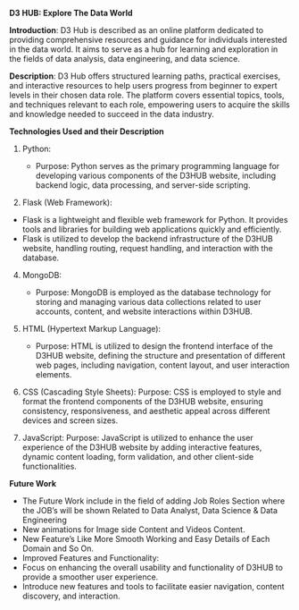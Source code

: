 **D3 HUB: Explore The Data World**

**Introduction**: D3 Hub is described as an online platform dedicated to providing comprehensive resources and guidance for individuals interested in the data world. It aims to serve as a hub for learning and exploration in the fields of data analysis, data engineering, and data science.

**Description**: D3 Hub offers structured learning paths, practical exercises, and interactive resources to help users progress from beginner to expert levels in their chosen data role. The platform covers essential topics, tools, and techniques relevant to each role, empowering users to acquire the skills and knowledge needed to succeed in the data industry.

**Technologies Used and their Description** 
1. Python:
   - Purpose: Python serves as the primary programming language for developing various components of the D3HUB website, including backend logic, data processing, and server-side scripting.
     
2. Flask (Web Framework):
- Flask is a lightweight and flexible web framework for Python. It provides tools and libraries for building web applications quickly and efficiently.
- Flask is utilized to develop the backend infrastructure of the D3HUB website, handling routing, request handling, and interaction with the database.

4. MongoDB:
   - Purpose: MongoDB is employed as the database technology for storing and managing various data collections related to user accounts, content, and website interactions within D3HUB.
     
5. HTML (Hypertext Markup Language):
   - Purpose: HTML is utilized to design the frontend interface of the D3HUB website, defining the structure and presentation of different web pages, including navigation, content layout, and user interaction elements.

6. CSS (Cascading Style Sheets):
   Purpose: CSS is employed to style and format the frontend components of the D3HUB website, ensuring consistency, responsiveness, and aesthetic appeal across different devices and screen sizes.

7. JavaScript:
    Purpose: JavaScript is utilized to enhance the user experience of the D3HUB website by adding interactive features, dynamic content loading, form validation, and other client-side functionalities.


**Future Work**

- The Future Work include in the field of adding Job Roles Section where the JOB’s will be shown Related to Data Analyst, Data Science & Data Engineering 
- New animations for Image side Content and Videos Content.
- New Feature’s Like More Smooth Working and Easy Details of Each Domain and So On. 
- Improved Features and Functionality:
- Focus on enhancing the overall usability and functionality of D3HUB to provide a smoother user experience.
- Introduce new features and tools to facilitate easier navigation, content discovery, and interaction.


